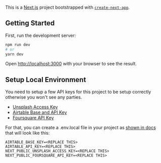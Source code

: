 This is a [Next.js](https://nextjs.org/) project bootstrapped with [`create-next-app`](https://github.com/vercel/next.js/tree/canary/packages/create-next-app).

## Getting Started

First, run the development server:

```bash
npm run dev
# or
yarn dev
```

Open [http://localhost:3000](http://localhost:3000) with your browser to see the result.

## Setup Local Environment

You need to setup a few API keys for this project to be setup correctly otherwise you won't see any parties.

- [Unsplash Access Key](https://unsplash.com/documentation)
- [Airtable Base and API Key](https://www.airtable.com/api)
- [Foursquare API Key](https://developer.foursquare.com/docs/migrate-to-newest-places-api-version#generating-api-keys)

For that, you can create a .env.local file in your project as [shown in docs](https://nextjs.org/docs/basic-features/environment-variables#loading-environment-variables) that will look like this:

```
AIRTABLE_BASE_KEY=<REPLACE THIS>
AIRTABLE_API_KEY=<REPLACE THIS>
NEXT_PUBLIC_UNSPLASH_ACCESS_KEY=<REPLACE THIS>
NEXT_PUBLIC_FOURSQUARE_API_KEY=<REPLACE THIS>
```
